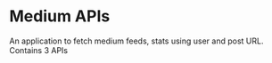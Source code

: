 # Medium APIs

An application to fetch medium feeds, stats using user and post URL. Contains 3 APIs
